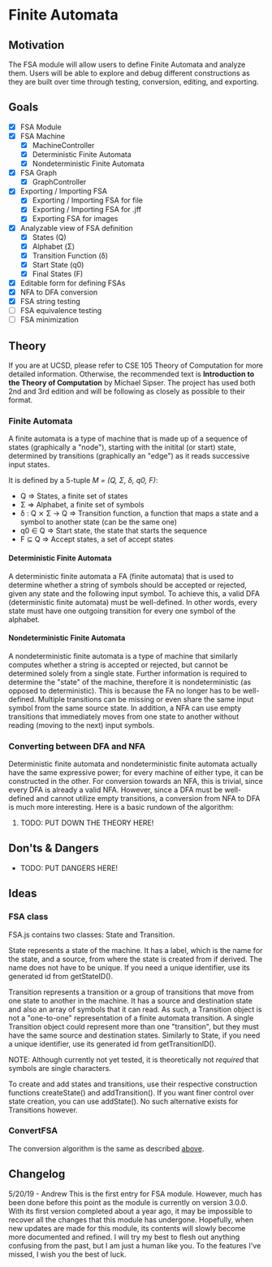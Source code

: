 # Finite Automata

## Motivation
The FSA module will allow users to define Finite Automata and analyze them. Users will be able to explore and debug different constructions as they are built over time through testing, conversion, editing, and exporting. 

## Goals
- [x] FSA Module
- [x] FSA Machine
    - [x] MachineController
    - [x] Deterministic Finite Automata
    - [x] Nondeterministic Finite Automata
- [x] FSA Graph
    - [x] GraphController
- [x] Exporting / Importing FSA
    - [x] Exporting / Importing FSA for file
    - [x] Exporting / Importing FSA for .jff
    - [x] Exporting FSA for images
- [x] Analyzable view of FSA definition
    - [x] States (Q)
    - [x] Alphabet (&#x3a3;)
    - [x] Transition Function (&#x3B4;)
    - [x] Start State (q0)
    - [x] Final States (F)
- [x] Editable form for defining FSAs
- [x] NFA to DFA conversion
- [x] FSA string testing
- [ ] FSA equivalence testing
- [ ] FSA minimization

## Theory

If you are at UCSD, please refer to CSE 105 Theory of Computation for more detailed information.
Otherwise, the recommended text is __Introduction to the Theory of Computation__ by Michael Sipser. The project has used both 2nd and 3rd edition and will be following as closely as possible to their format.

### Finite Automata
A finite automata is a type of machine that is made up of a sequence of states (graphically a "node"), starting with the initital (or start) state, determined by transitions (graphically an "edge") as it reads successive input states.

It is defined by a 5-tuple *M = (Q, &#x3a3;, &#x3B4;, q0, F)*:
- Q => States, a finite set of states
- &#x3a3; => Alphabet, a finite set of symbols
- &#x3B4; : Q &#x2a2f; &#x3a3; -> Q => Transition function, a function that maps a state and a symbol to another state (can be the same one)
- q0 &#x2208; Q => Start state, the state that starts the sequence
- F &#x2286; Q => Accept states, a set of accept states

#### Deterministic Finite Automata
A deterministic finite automata a FA (finite automata) that is used to determine whether a string of symbols should be accepted or rejected, given any state and the following input symbol. To achieve this, a valid DFA (deterministic finite automata) must be well-defined. In other words, every state must have one outgoing transition for every one symbol of the alphabet.

#### Nondeterministic Finite Automata
A nondeterministic finite automata is a type of machine that similarly computes whether a string is accepted or rejected, but cannot be determined solely from a single state. Further information is required to determine the "state" of the machine, therefore it is nondeterministic (as opposed to deterministic). This is because the FA no longer has to be well-defined. Multiple transitions can be missing or even share the same input symbol from the same source state. In addition, a NFA can use empty transitions that immediately moves from one state to another without reading (moving to the next) input symbols.

### Converting between DFA and NFA
Deterministic finite automata and nondeterministic finite automata actually have the same expressive power; for every machine of either type, it can be constructed in the other. For conversion towards an NFA, this is trivial, since every DFA is already a valid NFA. However, since a DFA must be well-defined and cannot utilize empty transitions, a conversion from NFA to DFA is much more interesting. Here is a basic rundown of the algorithm:

1. TODO: PUT DOWN THE THEORY HERE!

## Don'ts & Dangers
- TODO: PUT DANGERS HERE!

## Ideas

### FSA class
FSA.js contains two classes: State and Transition.

State represents a state of the machine. It has a label, which is the name for the state, and a source, from where the state is created from if derived. The name does not have to be unique. If you need a unique identifier, use its generated id from getStateID().

Transition represents a transition or a group of transitions that move from one state to another in the machine. It has a source and destination state and also an array of symbols that it can read. As such, a Transition object is not a "one-to-one" representation of a finite automata transition. A single Transition object could represent more than one "transition", but they must have the same source and destination states. Similarly to State, if you need a unique identifier, use its generated id from getTransitionID().

NOTE: Although currently not yet tested, it is theoretically not *required* that symbols are single characters.

To create and add states and transitions, use their respective construction functions createState() and addTransition(). If you want finer control over state creation, you can use addState(). No such alternative exists for Transitions however.

### ConvertFSA

The conversion algorithm is the same as described [above](#converting-between-dfa-and-nfa).

## Changelog

5/20/19 - Andrew
This is the first entry for FSA module. However, much has been done before this point as the module is currently on version 3.0.0. With its first version completed about a year ago, it may be impossible to recover all the changes that this module has undergone. Hopefully, when new updates are made for this module, its contents will slowly become more documented and refined. I will try my best to flesh out anything confusing from the past, but I am just a human like you. To the features I've missed, I wish you the best of luck.

